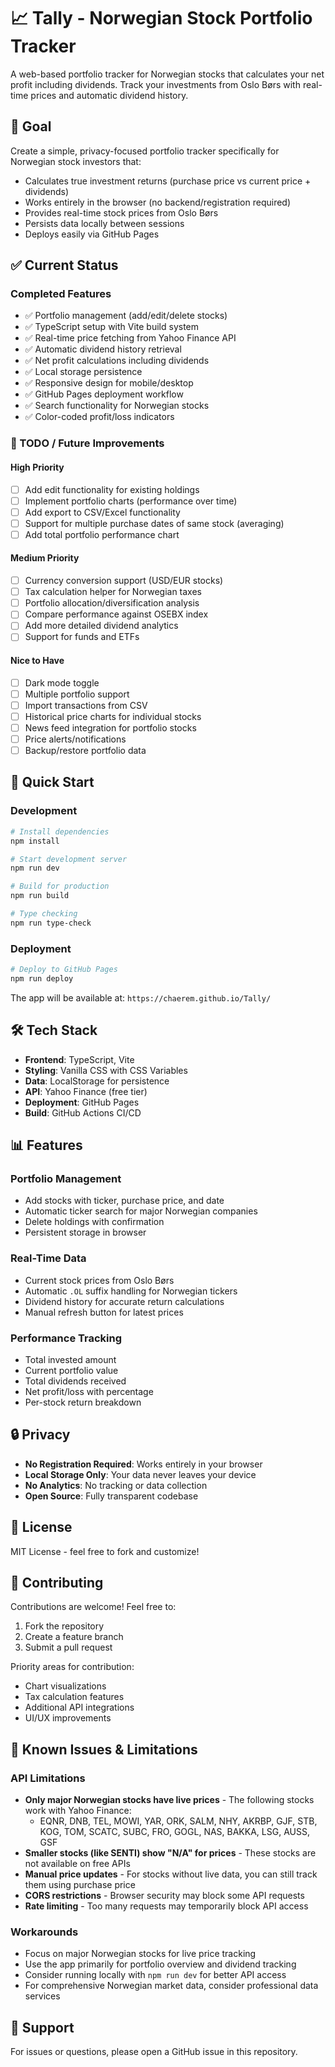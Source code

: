 # 📈 Tally - Norwegian Stock Portfolio Tracker

A web-based portfolio tracker for Norwegian stocks that calculates your net profit including dividends. Track your investments from Oslo Børs with real-time prices and automatic dividend history.

## 🎯 Goal

Create a simple, privacy-focused portfolio tracker specifically for Norwegian stock investors that:
- Calculates true investment returns (purchase price vs current price + dividends)
- Works entirely in the browser (no backend/registration required)
- Provides real-time stock prices from Oslo Børs
- Persists data locally between sessions
- Deploys easily via GitHub Pages

## ✅ Current Status

### Completed Features
- ✅ Portfolio management (add/edit/delete stocks)
- ✅ TypeScript setup with Vite build system
- ✅ Real-time price fetching from Yahoo Finance API
- ✅ Automatic dividend history retrieval
- ✅ Net profit calculations including dividends
- ✅ Local storage persistence
- ✅ Responsive design for mobile/desktop
- ✅ GitHub Pages deployment workflow
- ✅ Search functionality for Norwegian stocks
- ✅ Color-coded profit/loss indicators

### 🚧 TODO / Future Improvements

#### High Priority
- [ ] Add edit functionality for existing holdings
- [ ] Implement portfolio charts (performance over time)
- [ ] Add export to CSV/Excel functionality
- [ ] Support for multiple purchase dates of same stock (averaging)
- [ ] Add total portfolio performance chart

#### Medium Priority
- [ ] Currency conversion support (USD/EUR stocks)
- [ ] Tax calculation helper for Norwegian taxes
- [ ] Portfolio allocation/diversification analysis
- [ ] Compare performance against OSEBX index
- [ ] Add more detailed dividend analytics
- [ ] Support for funds and ETFs

#### Nice to Have
- [ ] Dark mode toggle
- [ ] Multiple portfolio support
- [ ] Import transactions from CSV
- [ ] Historical price charts for individual stocks
- [ ] News feed integration for portfolio stocks
- [ ] Price alerts/notifications
- [ ] Backup/restore portfolio data

## 🚀 Quick Start

### Development
```bash
# Install dependencies
npm install

# Start development server
npm run dev

# Build for production
npm run build

# Type checking
npm run type-check
```

### Deployment
```bash
# Deploy to GitHub Pages
npm run deploy
```

The app will be available at: `https://chaerem.github.io/Tally/`

## 🛠️ Tech Stack

- **Frontend**: TypeScript, Vite
- **Styling**: Vanilla CSS with CSS Variables
- **Data**: LocalStorage for persistence
- **API**: Yahoo Finance (free tier)
- **Deployment**: GitHub Pages
- **Build**: GitHub Actions CI/CD

## 📊 Features

### Portfolio Management
- Add stocks with ticker, purchase price, and date
- Automatic ticker search for major Norwegian companies
- Delete holdings with confirmation
- Persistent storage in browser

### Real-Time Data
- Current stock prices from Oslo Børs
- Automatic `.OL` suffix handling for Norwegian tickers
- Dividend history for accurate return calculations
- Manual refresh button for latest prices

### Performance Tracking
- Total invested amount
- Current portfolio value
- Total dividends received
- Net profit/loss with percentage
- Per-stock return breakdown

## 🔒 Privacy

- **No Registration Required**: Works entirely in your browser
- **Local Storage Only**: Your data never leaves your device
- **No Analytics**: No tracking or data collection
- **Open Source**: Fully transparent codebase

## 📝 License

MIT License - feel free to fork and customize!

## 🤝 Contributing

Contributions are welcome! Feel free to:
1. Fork the repository
2. Create a feature branch
3. Submit a pull request

Priority areas for contribution:
- Chart visualizations
- Tax calculation features
- Additional API integrations
- UI/UX improvements

## 🐛 Known Issues & Limitations

### API Limitations
- **Only major Norwegian stocks have live prices** - The following stocks work with Yahoo Finance:
  - EQNR, DNB, TEL, MOWI, YAR, ORK, SALM, NHY, AKRBP, GJF, STB, KOG, TOM, SCATC, SUBC, FRO, GOGL, NAS, BAKKA, LSG, AUSS, GSF
- **Smaller stocks (like SENTI) show "N/A" for prices** - These stocks are not available on free APIs
- **Manual price updates** - For stocks without live data, you can still track them using purchase price
- **CORS restrictions** - Browser security may block some API requests
- **Rate limiting** - Too many requests may temporarily block API access

### Workarounds
- Focus on major Norwegian stocks for live price tracking
- Use the app primarily for portfolio overview and dividend tracking
- Consider running locally with `npm run dev` for better API access
- For comprehensive Norwegian market data, consider professional data services

## 📧 Support

For issues or questions, please open a GitHub issue in this repository.